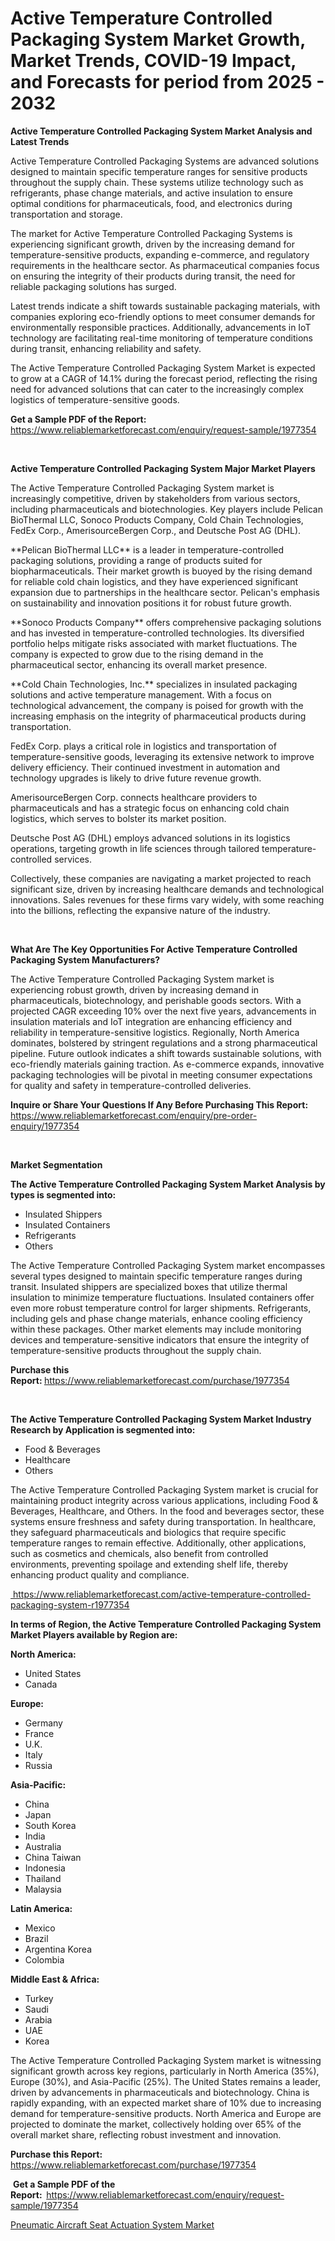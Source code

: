 <p><h1>Active Temperature Controlled Packaging System Market Growth, Market Trends, COVID-19 Impact, and Forecasts for period from 2025 - 2032</h1></p><p><strong>Active Temperature Controlled Packaging System Market Analysis and Latest Trends</strong></p>
<p><p>Active Temperature Controlled Packaging Systems are advanced solutions designed to maintain specific temperature ranges for sensitive products throughout the supply chain. These systems utilize technology such as refrigerants, phase change materials, and active insulation to ensure optimal conditions for pharmaceuticals, food, and electronics during transportation and storage. </p><p>The market for Active Temperature Controlled Packaging Systems is experiencing significant growth, driven by the increasing demand for temperature-sensitive products, expanding e-commerce, and regulatory requirements in the healthcare sector. As pharmaceutical companies focus on ensuring the integrity of their products during transit, the need for reliable packaging solutions has surged. </p><p>Latest trends indicate a shift towards sustainable packaging materials, with companies exploring eco-friendly options to meet consumer demands for environmentally responsible practices. Additionally, advancements in IoT technology are facilitating real-time monitoring of temperature conditions during transit, enhancing reliability and safety. </p><p>The Active Temperature Controlled Packaging System Market is expected to grow at a CAGR of 14.1% during the forecast period, reflecting the rising need for advanced solutions that can cater to the increasingly complex logistics of temperature-sensitive goods.</p></p>
<p><strong>Get a Sample PDF of the Report:&nbsp;</strong> <a href="https://www.reliablemarketforecast.com/enquiry/request-sample/1977354?utm_campaign=2883&utm_medium=2&utm_source=Github&utm_content=ia&utm_term=01032025&utm_id=active-temperature-controlled-packaging-system">https://www.reliablemarketforecast.com/enquiry/request-sample/1977354</a></p>
<p>&nbsp;</p>
<p><strong>Active Temperature Controlled Packaging System Major Market Players</strong></p>
<p><p>The Active Temperature Controlled Packaging System market is increasingly competitive, driven by stakeholders from various sectors, including pharmaceuticals and biotechnologies. Key players include Pelican BioThermal LLC, Sonoco Products Company, Cold Chain Technologies, FedEx Corp., AmerisourceBergen Corp., and Deutsche Post AG (DHL).</p><p>**Pelican BioThermal LLC** is a leader in temperature-controlled packaging solutions, providing a range of products suited for biopharmaceuticals. Their market growth is buoyed by the rising demand for reliable cold chain logistics, and they have experienced significant expansion due to partnerships in the healthcare sector. Pelican's emphasis on sustainability and innovation positions it for robust future growth.</p><p>**Sonoco Products Company** offers comprehensive packaging solutions and has invested in temperature-controlled technologies. Its diversified portfolio helps mitigate risks associated with market fluctuations. The company is expected to grow due to the rising demand in the pharmaceutical sector, enhancing its overall market presence.</p><p>**Cold Chain Technologies, Inc.** specializes in insulated packaging solutions and active temperature management. With a focus on technological advancement, the company is poised for growth with the increasing emphasis on the integrity of pharmaceutical products during transportation.</p><p>FedEx Corp. plays a critical role in logistics and transportation of temperature-sensitive goods, leveraging its extensive network to improve delivery efficiency. Their continued investment in automation and technology upgrades is likely to drive future revenue growth.</p><p>AmerisourceBergen Corp. connects healthcare providers to pharmaceuticals and has a strategic focus on enhancing cold chain logistics, which serves to bolster its market position. </p><p>Deutsche Post AG (DHL) employs advanced solutions in its logistics operations, targeting growth in life sciences through tailored temperature-controlled services. </p><p>Collectively, these companies are navigating a market projected to reach significant size, driven by increasing healthcare demands and technological innovations. Sales revenues for these firms vary widely, with some reaching into the billions, reflecting the expansive nature of the industry.</p></p>
<p>&nbsp;</p>
<p><strong>What Are The Key Opportunities For Active Temperature Controlled Packaging System Manufacturers?</strong></p>
<p><p>The Active Temperature Controlled Packaging System market is experiencing robust growth, driven by increasing demand in pharmaceuticals, biotechnology, and perishable goods sectors. With a projected CAGR exceeding 10% over the next five years, advancements in insulation materials and IoT integration are enhancing efficiency and reliability in temperature-sensitive logistics. Regionally, North America dominates, bolstered by stringent regulations and a strong pharmaceutical pipeline. Future outlook indicates a shift towards sustainable solutions, with eco-friendly materials gaining traction. As e-commerce expands, innovative packaging technologies will be pivotal in meeting consumer expectations for quality and safety in temperature-controlled deliveries.</p></p>
<p><strong>Inquire or Share Your Questions If Any Before Purchasing This Report:</strong> <a href="https://www.reliablemarketforecast.com/enquiry/pre-order-enquiry/1977354?utm_campaign=2883&utm_medium=2&utm_source=Github&utm_content=ia&utm_term=01032025&utm_id=active-temperature-controlled-packaging-system">https://www.reliablemarketforecast.com/enquiry/pre-order-enquiry/1977354</a></p>
<p>&nbsp;</p>
<p><strong>Market Segmentation</strong></p>
<p><strong>The Active Temperature Controlled Packaging System Market Analysis by types is segmented into:</strong></p>
<p><ul><li>Insulated Shippers</li><li>Insulated Containers</li><li>Refrigerants</li><li>Others</li></ul></p>
<p><p>The Active Temperature Controlled Packaging System market encompasses several types designed to maintain specific temperature ranges during transit. Insulated shippers are specialized boxes that utilize thermal insulation to minimize temperature fluctuations. Insulated containers offer even more robust temperature control for larger shipments. Refrigerants, including gels and phase change materials, enhance cooling efficiency within these packages. Other market elements may include monitoring devices and temperature-sensitive indicators that ensure the integrity of temperature-sensitive products throughout the supply chain.</p></p>
<p><strong>Purchase this Report:&nbsp;</strong><a href="https://www.reliablemarketforecast.com/purchase/1977354?utm_campaign=2883&utm_medium=2&utm_source=Github&utm_content=ia&utm_term=01032025&utm_id=active-temperature-controlled-packaging-system">https://www.reliablemarketforecast.com/purchase/1977354</a></p>
<p>&nbsp;</p>
<p><strong>The Active Temperature Controlled Packaging System Market Industry Research by Application is segmented into:</strong></p>
<p><ul><li>Food & Beverages</li><li>Healthcare</li><li>Others</li></ul></p>
<p><p>The Active Temperature Controlled Packaging System market is crucial for maintaining product integrity across various applications, including Food & Beverages, Healthcare, and Others. In the food and beverages sector, these systems ensure freshness and safety during transportation. In healthcare, they safeguard pharmaceuticals and biologics that require specific temperature ranges to remain effective. Additionally, other applications, such as cosmetics and chemicals, also benefit from controlled environments, preventing spoilage and extending shelf life, thereby enhancing product quality and compliance.</p></p>
<p><a href="https://www.reliablemarketforecast.com/active-temperature-controlled-packaging-system-r1977354?utm_campaign=2883&utm_medium=2&utm_source=Github&utm_content=ia&utm_term=01032025&utm_id=active-temperature-controlled-packaging-system">&nbsp;https://www.reliablemarketforecast.com/active-temperature-controlled-packaging-system-r1977354</a></p>
<p><strong>In terms of Region, the Active Temperature Controlled Packaging System Market Players available by Region are:</strong></p>
<p>
    <p> <strong> North America: </strong>
        <ul>
            <li>United States</li>
            <li>Canada</li>
        </ul>
        </p> 
    <p> <strong> Europe: </strong>
        <ul>
            <li>Germany</li>
            <li>France</li>
            <li>U.K.</li>
            <li>Italy</li>
            <li>Russia</li>
        </ul>
        </p> 
    <p> <strong> Asia-Pacific: </strong>
        <ul>
            <li>China</li>
            <li>Japan</li>
            <li>South Korea</li>
            <li>India</li>
            <li>Australia</li>
            <li>China Taiwan</li>
            <li>Indonesia</li>
            <li>Thailand</li>
            <li>Malaysia</li>
        </ul>
        </p> 
    <p> <strong> Latin America: </strong>
        <ul>
            <li>Mexico</li>
            <li>Brazil</li>
            <li>Argentina Korea</li>
            <li>Colombia</li>
        </ul>
        </p> 
    <p> <strong> Middle East & Africa: </strong>
        <ul>
            <li>Turkey</li>
            <li>Saudi</li>
            <li>Arabia</li>
            <li>UAE</li>
            <li>Korea</li>
        </ul>
    </p>
    </p>
<p><p>The Active Temperature Controlled Packaging System market is witnessing significant growth across key regions, particularly in North America (35%), Europe (30%), and Asia-Pacific (25%). The United States remains a leader, driven by advancements in pharmaceuticals and biotechnology. China is rapidly expanding, with an expected market share of 10% due to increasing demand for temperature-sensitive products. North America and Europe are projected to dominate the market, collectively holding over 65% of the overall market share, reflecting robust investment and innovation.</p></p>
<p><strong>Purchase this Report: </strong><a href="https://www.reliablemarketforecast.com/purchase/1977354?utm_campaign=2883&utm_medium=2&utm_source=Github&utm_content=ia&utm_term=01032025&utm_id=active-temperature-controlled-packaging-system">https://www.reliablemarketforecast.com/purchase/1977354</a></p>
<p>&nbsp;<strong>Get a Sample PDF of the Report:&nbsp;&nbsp;</strong><a href="https://www.reliablemarketforecast.com/enquiry/request-sample/1977354?utm_campaign=2883&utm_medium=2&utm_source=Github&utm_content=ia&utm_term=01032025&utm_id=active-temperature-controlled-packaging-system">https://www.reliablemarketforecast.com/enquiry/request-sample/1977354</a></p>
<p><strong></strong></p>
<p><p><a href="https://github.com/mcfred89/Market-Research-Report-List-1/blob/main/pneumatic-aircraft-seat-actuation-system-market.md?utm_campaign=2883&utm_medium=2&utm_source=Github&utm_content=ia&utm_term=01032025&utm_id=active-temperature-controlled-packaging-system">Pneumatic Aircraft Seat Actuation System Market</a></p></p>